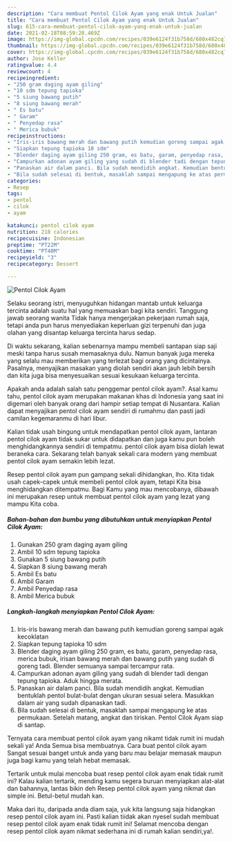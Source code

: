 ```yaml
---
description: "Cara membuat Pentol Cilok Ayam yang enak Untuk Jualan"
title: "Cara membuat Pentol Cilok Ayam yang enak Untuk Jualan"
slug: 615-cara-membuat-pentol-cilok-ayam-yang-enak-untuk-jualan
date: 2021-02-18T08:59:28.469Z
image: https://img-global.cpcdn.com/recipes/039e6124f31b758d/680x482cq70/pentol-cilok-ayam-foto-resep-utama.jpg
thumbnail: https://img-global.cpcdn.com/recipes/039e6124f31b758d/680x482cq70/pentol-cilok-ayam-foto-resep-utama.jpg
cover: https://img-global.cpcdn.com/recipes/039e6124f31b758d/680x482cq70/pentol-cilok-ayam-foto-resep-utama.jpg
author: Jose Keller
ratingvalue: 4.4
reviewcount: 4
recipeingredient:
- "250 gram daging ayam giling"
- "10 sdm tepung tapioka"
- "5 siung bawang putih"
- "8 siung bawang merah"
- " Es batu"
- " Garam"
- " Penyedap rasa"
- " Merica bubuk"
recipeinstructions:
- "Iris-iris bawang merah dan bawang putih kemudian goreng sampai agak kecoklatan"
- "Siapkan tepung tapioka 10 sdm"
- "Blender daging ayam giling 250 gram, es batu, garam, penyedap rasa, merica bubuk, irisan bawang merah dan bawang putih yang sudah di goreng tadi. Blender semuanya sampai tercampur rata."
- "Campurkan adonan ayam giling yang sudah di blender tadi dengan tepung tapioka. Aduk hingga merata."
- "Panaskan air dalam panci. Bila sudah mendidih angkat. Kemudian bentuklah pentol bulat-bulat dengan ukuran sesuai selera. Masukkan dalam air yang sudah dipanaskan tadi."
- "Bila sudah selesai di bentuk, masaklah sampai mengapung ke atas permukaan. Setelah matang, angkat dan tiriskan. Pentol Cilok Ayam siap di santap."
categories:
- Resep
tags:
- pentol
- cilok
- ayam

katakunci: pentol cilok ayam 
nutrition: 218 calories
recipecuisine: Indonesian
preptime: "PT22M"
cooktime: "PT40M"
recipeyield: "3"
recipecategory: Dessert

---
```



![Pentol Cilok Ayam](https://img-global.cpcdn.com/recipes/039e6124f31b758d/680x482cq70/pentol-cilok-ayam-foto-resep-utama.jpg)

Selaku seorang istri, menyuguhkan hidangan mantab untuk keluarga tercinta adalah suatu hal yang memuaskan bagi kita sendiri. Tanggung jawab seorang  wanita Tidak hanya mengerjakan pekerjaan rumah saja, tetapi anda pun harus menyediakan keperluan gizi terpenuhi dan juga olahan yang disantap keluarga tercinta harus sedap.

Di waktu  sekarang, kalian sebenarnya mampu membeli santapan siap saji meski tanpa harus susah memasaknya dulu. Namun banyak juga mereka yang selalu mau memberikan yang terlezat bagi orang yang dicintainya. Pasalnya, menyajikan masakan yang diolah sendiri akan jauh lebih bersih dan kita juga bisa menyesuaikan sesuai kesukaan keluarga tercinta. 



Apakah anda adalah salah satu penggemar pentol cilok ayam?. Asal kamu tahu, pentol cilok ayam merupakan makanan khas di Indonesia yang saat ini digemari oleh banyak orang dari hampir setiap tempat di Nusantara. Kalian dapat menyajikan pentol cilok ayam sendiri di rumahmu dan pasti jadi camilan kegemaranmu di hari libur.

Kalian tidak usah bingung untuk mendapatkan pentol cilok ayam, lantaran pentol cilok ayam tidak sukar untuk didapatkan dan juga kamu pun boleh menghidangkannya sendiri di tempatmu. pentol cilok ayam bisa diolah lewat beraneka cara. Sekarang telah banyak sekali cara modern yang membuat pentol cilok ayam semakin lebih lezat.

Resep pentol cilok ayam pun gampang sekali dihidangkan, lho. Kita tidak usah capek-capek untuk membeli pentol cilok ayam, tetapi Kita bisa menghidangkan ditempatmu. Bagi Kamu yang mau mencobanya, dibawah ini merupakan resep untuk membuat pentol cilok ayam yang lezat yang mampu Kita coba.

<!--inarticleads1-->

##### Bahan-bahan dan bumbu yang dibutuhkan untuk menyiapkan Pentol Cilok Ayam:

1. Gunakan 250 gram daging ayam giling
1. Ambil 10 sdm tepung tapioka
1. Gunakan 5 siung bawang putih
1. Siapkan 8 siung bawang merah
1. Ambil  Es batu
1. Ambil  Garam
1. Ambil  Penyedap rasa
1. Ambil  Merica bubuk




<!--inarticleads2-->

##### Langkah-langkah menyiapkan Pentol Cilok Ayam:

1. Iris-iris bawang merah dan bawang putih kemudian goreng sampai agak kecoklatan
1. Siapkan tepung tapioka 10 sdm
1. Blender daging ayam giling 250 gram, es batu, garam, penyedap rasa, merica bubuk, irisan bawang merah dan bawang putih yang sudah di goreng tadi. Blender semuanya sampai tercampur rata.
1. Campurkan adonan ayam giling yang sudah di blender tadi dengan tepung tapioka. Aduk hingga merata.
1. Panaskan air dalam panci. Bila sudah mendidih angkat. Kemudian bentuklah pentol bulat-bulat dengan ukuran sesuai selera. Masukkan dalam air yang sudah dipanaskan tadi.
1. Bila sudah selesai di bentuk, masaklah sampai mengapung ke atas permukaan. Setelah matang, angkat dan tiriskan. Pentol Cilok Ayam siap di santap.




Ternyata cara membuat pentol cilok ayam yang nikamt tidak rumit ini mudah sekali ya! Anda Semua bisa membuatnya. Cara buat pentol cilok ayam Sangat sesuai banget untuk anda yang baru mau belajar memasak maupun juga bagi kamu yang telah hebat memasak.

Tertarik untuk mulai mencoba buat resep pentol cilok ayam enak tidak rumit ini? Kalau kalian tertarik, mending kamu segera buruan menyiapkan alat-alat dan bahannya, lantas bikin deh Resep pentol cilok ayam yang nikmat dan simple ini. Betul-betul mudah kan. 

Maka dari itu, daripada anda diam saja, yuk kita langsung saja hidangkan resep pentol cilok ayam ini. Pasti kalian tiidak akan nyesel sudah membuat resep pentol cilok ayam enak tidak rumit ini! Selamat mencoba dengan resep pentol cilok ayam nikmat sederhana ini di rumah kalian sendiri,ya!.

